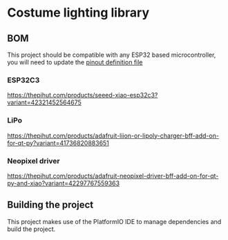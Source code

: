 # Costume lighting library

## BOM
This project should be compatible with any ESP32 based microcontroller, you will need to update the [pinout definition file](./src/pin_defs.h)

### ESP32C3
https://thepihut.com/products/seeed-xiao-esp32c3?variant=42321452564675

### LiPo
https://thepihut.com/products/adafruit-liion-or-lipoly-charger-bff-add-on-for-qt-py?variant=41736820883651

### Neopixel driver
https://thepihut.com/products/adafruit-neopixel-driver-bff-add-on-for-qt-py-and-xiao?variant=42297767559363

## Building the project
This project makes use of the PlatformIO IDE to manage dependencies and build the project. 